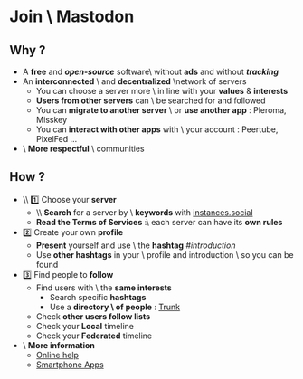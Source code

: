 # Join \\ Mastodon

## Why ?
- A **free** and **_open-source_**  software\\ without **ads** and without **_tracking_**
- An **interconnected** \\ and  **decentralized** \\network of servers
  - You can choose a server more \\ in line with your **values** & **interests**
  - **Users from other servers** can \\ be searched for and followed
  - You can **migrate to another server** \\ or **use another app** : Pleroma, Misskey
  - You can **interact with other apps** with \\ your account : Peertube, PixelFed …
- \\ **More respectful** \\ communities


## How ?

- \\\\ :one: Choose your **server**
  - \\\\ **Search** for a server by \\ **keywords** with [instances.social](https://instances.social/list)
  - **Read the Terms of Services** :\\ each server can have its **own rules**
- :two: Create your own **profile**
  - **Present** yourself and use \\ the **hashtag** _#introduction_
  - Use **other hashtags** in your \\ profile and introduction \\ so you can be found
- :three: Find people to **follow**
  - Find users with \\ the **same interests**
    - Search specific **hashtags**
    - Use a **directory \\ of people**  : [Trunk](https://communitywiki.org/trunk/)
   - Check **other users follow lists**
  - Check your **Local** timeline
  - Check your **Federated** timeline
- \\ **More information**
  - [Online help](https://mastodon.help/)
  - [Smartphone Apps](https://mastodon.help/#MastodonOnSmartphones)